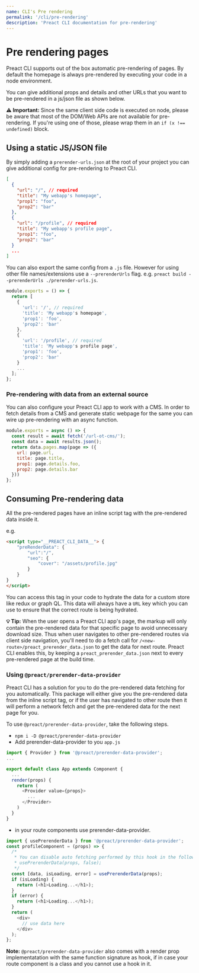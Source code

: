 ```yaml
---
name: CLI's Pre rendering
permalink: '/cli/pre-rendering'
description: 'Preact CLI documentation for pre-rendering'
---
```


# Pre rendering pages

Preact CLI supports out of the box automatic pre-rendering of pages. By default the homepage is always pre-rendered by executing your code in a node environment.

You can give additional props and details and other URLs that you want to be pre-rendered in a js/json file as shown below.

**⚠️ Important:** Since the same client side code is executed on node, please be aware that most of the DOM/Web APIs are not available for pre-rendering. If you're using one of those, please wrap them in an `if (x !== undefined)` block.

## Using a static JS/JSON file

By simply adding a `prerender-urls.json` at the root of your project you can give additional config for pre-rendering to Preact CLI.

```json
[
  {
    "url": "/", // required
    "title": "My webapp's homepage",
    "prop1": "foo",
    "prop2": "bar"
  },
  {
    "url": "/profile", // required
    "title": "My webapp's profile page",
    "prop1": "foo",
    "prop2": "bar"
  }
  ...
]
```

You can also export the same config from a `.js` file. However for using other file names/extensions use a `--prerenderUrls` flag. e.g. `preact build --prerenderUrls ./prerender-urls.js`.

```js
module.exports = () => {
  return [
    {
      'url': '/', // required
      'title': 'My webapp's homepage',
      'prop1': 'foo',
      'prop2': 'bar'
    },
    {
      'url': '/profile', // required
      'title': 'My webapp's profile page',
      'prop1': 'foo',
      'prop2': 'bar'
    }
    ...
  ];
};
```

### Pre-rendering with data from an external source

You can also configure your Preact CLI app to work with a CMS. In order to fetch details from a CMS and generate static webpage for the same you can wire up pre-rendering with an async function.

```js
module.exports = async () => {
  const result = await fetch('/url-ot-cms/');
  const data = await results.json();
  return data.pages.map(page => ({
    url: page.url,
    title: page.title,
    prop1: page.details.foo,
    prop2: page.details.bar
  }))
};
```

## Consuming Pre-rendering data

All the pre-rendered pages have an inline script tag with the pre-rendered data inside it.

e.g.

```html
<script type="__PREACT_CLI_DATA__"> {
    "preRenderData": {
        "url":"/",
        "seo": {
            "cover": "/assets/profile.jpg"
        }
    }
}
</script>
```

You can access this tag in your code to hydrate the data for a custom store like redux or graph QL.
This data will always have a `URL` key which you can use to ensure that the correct route is being hydrated.

**💡 Tip:** When the user opens a Preact CLI app's page, the markup will only contain the pre-rendered data for that specific page to avoid unnecessary download size. Thus when user navigates to other pre-rendered routes via client side navigation, you'll need to do a fetch call for `/<new-route>/preact_prerender_data.json` to get the data for next route. Preact CLI enables this, by keeping a `preact_prerender_data.json` next to every pre-rendered page at the build time.

### Using `@preact/prerender-data-provider`

Preact CLI has a solution for you to do the pre-rendered data fetching for you automatically. This package will either give you the pre-rendered data from the inline script tag, or if the user has navigated to other route then it will perform a network fetch and get the pre-rendered data for the next page for you.

To use `@preact/prerender-data-provider`, take the following steps.

- `npm i -D @preact/prerender-data-provider`
- Add prerender-data-provider to you `app.js`

```js
import { Provider } from '@preact/prerender-data-provider';
...

export default class App extends Component {
  ...
  render(props) {
    return (
      <Provider value={props}>
        ...
      </Provider>
    )
  }
}
```

- in your route components use prerender-data-provider.

```js
import { usePrerenderData } from '@preact/prerender-data-provider';
const profileComponent = (props) => {
  /*
   * You can disable auto fetching performed by this hook in the following way
   * usePrerenderData(props, false);
   */
  const [data, isLoading, error] = usePrerenderData(props);
  if (isLoading) {
    return (<h1>Loading...</h1>);
  }
  if (error) {
    return (<h1>Loading...</h1>);
  }
  return (
    <div>
      // use data here
    </div>
  );
};
```

**Note:** `@preact/prerender-data-provider` also comes with a render prop implementatation with the same function signature as hook, if in case your route component is a class and you cannot use a hook in it.
